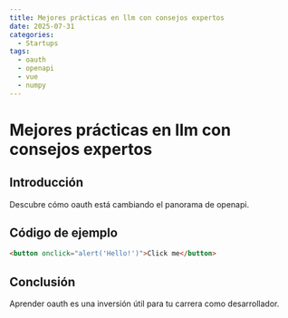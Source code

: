 ```yaml
---
title: Mejores prácticas en llm con consejos expertos
date: 2025-07-31
categories:
  - Startups
tags:
  - oauth
  - openapi
  - vue
  - numpy
---
```


# Mejores prácticas en llm con consejos expertos

## Introducción

Descubre cómo oauth está cambiando el panorama de openapi.

## Código de ejemplo

```html
<button onclick="alert('Hello!')">Click me</button>
```

## Conclusión

Aprender oauth es una inversión útil para tu carrera como desarrollador.